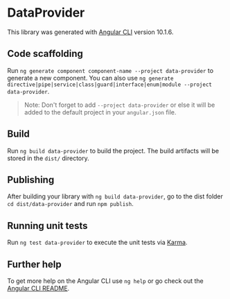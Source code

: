 # DataProvider

This library was generated with [Angular CLI](https://github.com/angular/angular-cli) version 10.1.6.

## Code scaffolding

Run `ng generate component component-name --project data-provider` to generate a new component. You can also use `ng generate directive|pipe|service|class|guard|interface|enum|module --project data-provider`.
> Note: Don't forget to add `--project data-provider` or else it will be added to the default project in your `angular.json` file. 

## Build

Run `ng build data-provider` to build the project. The build artifacts will be stored in the `dist/` directory.

## Publishing

After building your library with `ng build data-provider`, go to the dist folder `cd dist/data-provider` and run `npm publish`.

## Running unit tests

Run `ng test data-provider` to execute the unit tests via [Karma](https://karma-runner.github.io).

## Further help

To get more help on the Angular CLI use `ng help` or go check out the [Angular CLI README](https://github.com/angular/angular-cli/blob/master/README.md).
